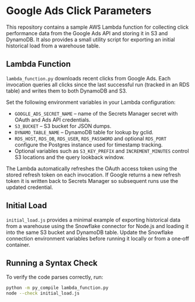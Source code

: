 # Google Ads Click Parameters

This repository contains a sample AWS Lambda function for collecting click
performance data from the Google Ads API and storing it in S3 and DynamoDB.
It also provides a small utility script for exporting an initial historical
load from a warehouse table.

## Lambda Function

`lambda_function.py` downloads recent clicks from Google Ads. Each invocation
queries all clicks since the last successful run (tracked in an RDS table) and
writes them to both DynamoDB and S3.

Set the following environment variables in your Lambda configuration:

- `GOOGLE_ADS_SECRET_NAME` – name of the Secrets Manager secret with OAuth
  and Ads API credentials.
- `S3_BUCKET` – S3 bucket for JSON dumps.
- `DYNAMO_TABLE_NAME` – DynamoDB table for lookup by gclid.
- `RDS_HOST`, `RDS_DB`, `RDS_USER`, `RDS_PASSWORD` and optional `RDS_PORT`
  configure the Postgres instance used for timestamp tracking.
- Optional variables such as `S3_KEY_PREFIX` and `INCREMENT_MINUTES` control
  S3 locations and the query lookback window.

The Lambda automatically refreshes the OAuth access token using the stored
refresh token on each invocation. If Google returns a new refresh token it is
written back to Secrets Manager so subsequent runs use the updated credential.

## Initial Load

`initial_load.js` provides a minimal example of exporting historical data from a
warehouse using the Snowflake connector for Node.js and loading it into the same
S3 bucket and DynamoDB table. Update the Snowflake connection environment
variables before running it locally or from a one‑off container.

## Running a Syntax Check

To verify the code parses correctly, run:

```bash
python -m py_compile lambda_function.py
node --check initial_load.js
```
